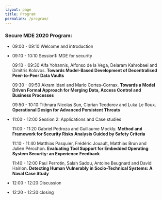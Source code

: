 ```yaml
---
layout: page
title: Program
permalink: /program/
---
```


### Secure MDE 2020 Program:

 * 09:00 - 09:10 Welcome and introduction

 * 09:10 - 10:10 Session1: MDE for security

	09:10 - 09:30 Alfa Yohannis, Alfonso de la Vega, Delaram Kahrobaei and Dimitris Kolovos. **Towards Model-Based Development of Decentralised Peer-to-Peer Data Vaults**

	09:30 - 09:50 Akram Idani and Mario Cortes-Cornax. **Towards a Model Driven Formal Approach for Merging Data, Access Control and Business Processes**

	09:50 - 10:10 Tithnara Nicolas Sun, Ciprian Teodorov and Luka Le Roux. **Operational Design for Advanced Persistent Threats**

 * 11:00 - 12:00 Session 2: Applications and Case studies

	11:00 - 11:20 Gabriel Pedroza and Guillaume Mockly. **Method and Framework for Security Risks Analysis Guided by Safety Criteria**

	11:10 - 11:40 Matthias Pasquier, Frédéric Jouault, Matthias Brun and Julien Pérochon. **Evaluating Tool Support for Embedded Operating System Security: an Experience Feedback**

	11:40 - 12:00 Paul Perrotin, Salah Sadou, Antoine Beugnard and David Hairion. **Detecting Human Vulnerably in Socio-Technical Systems: A Naval Case Study**

 * 12:00 - 12:20 Discussion

 * 12:20 - 12:30 closing




